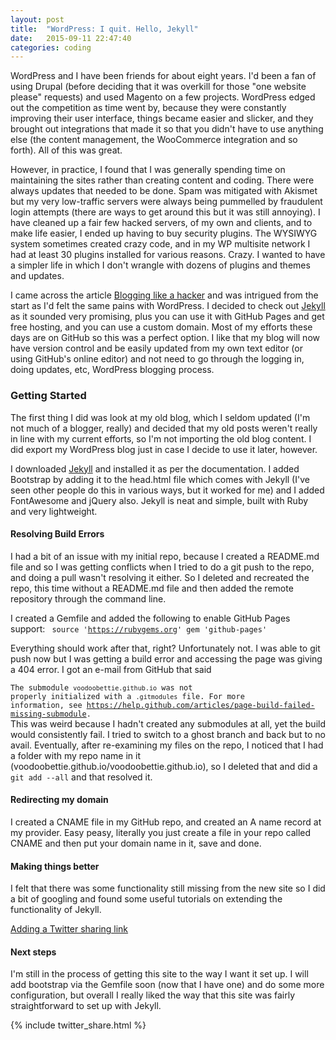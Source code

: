 ```yaml
---
layout: post
title:  "WordPress: I quit. Hello, Jekyll"
date:   2015-09-11 22:47:40
categories: coding
---
```


WordPress and I have been friends for about eight years. I'd been a fan of using Drupal (before deciding that it was overkill for those "one website please" requests) and used Magento on a few projects. WordPress edged out the competition as time went by, because they were constantly improving their user interface, things became easier and slicker, and they brought out integrations that made it so that you didn't have to use anything else (the content management, the WooCommerce integration and so forth). All of this was great.

However, in practice, I found that I was generally spending time on maintaining the sites rather than creating content and coding. There were always updates that needed to be done. Spam was mitigated with Akismet but my very low-traffic servers were always being pummelled by fraudulent login attempts (there are ways to get around this but it was still annoying). I have cleaned up a fair few hacked servers, of my own and clients, and to make life easier, I ended up having to buy security plugins. The WYSIWYG system sometimes created crazy code, and in my WP multisite network I had at least 30 plugins installed for various reasons. Crazy. I wanted to have a simpler life in which I don't wrangle with dozens of plugins and themes and updates. 

I came across the article <a href="http://tom.preston-werner.com/2008/11/17/blogging-like-a-hacker.html">Blogging like a hacker</a> and was intrigued from the start as I'd felt the same pains with WordPress. I decided to check out <a href="http://jekyllrb.com/">Jekyll</a> as it sounded very promising, plus you can use it with GitHub Pages and get free hosting, and you can use a custom domain. Most of my efforts these days are on GitHub so this was a perfect option. I like that my blog will now have version control and be easily updated from my own text editor (or using GitHub's online editor) and not need to go through the logging in, doing updates, etc, WordPress blogging process.	 

<h3>Getting Started</h3>

The first thing I did was look at my old blog, which I seldom updated (I'm not much of a blogger, really) and decided that my old posts weren't really in line with my current efforts, so I'm not importing the old blog content. I did export my WordPress blog just in case I decide to use it later, however. 

I downloaded <a href="http://jekyllrb.com/">Jekyll</a> and installed it as per the documentation. I added Bootstrap by adding it to the head.html file which comes with Jekyll (I've seen other people do this in various ways, but it worked for me) and I added FontAwesome and jQuery also. Jekyll is neat and simple, built with Ruby and very lightweight.


<h4>Resolving Build Errors</h4>

I had a bit of an issue with my initial repo, because I created a README.md file and so I was getting conflicts when I tried to do a git push to the repo, and doing a pull wasn't resolving it either. So I deleted and recreated the repo, this time without a README.md file and then added the remote repository through the command line. 

I created a Gemfile and added the following to enable GitHub Pages support:
<code>
source 'https://rubygems.org'
gem 'github-pages'
</code>

Everything should work after that, right? Unfortunately not. I was able to git push now but I was getting a build error and accessing the page was giving a 404 error. I got an e-mail from GitHub that said

<code>The submodule `voodoobettie.github.io` was not properly initialized with a `.gitmodules` file. For more information, see https://help.github.com/articles/page-build-failed-missing-submodule.
</code>
This was weird because I hadn't created any submodules at all, yet the build would consistently fail. I tried to switch to a ghost branch and back but to no avail. Eventually, after re-examining my files on the repo, I noticed that I had a folder with my repo name in it (voodoobettie.github.io/voodoobettie.github.io), so I deleted that and did a <code>git add --all</code> and that resolved it. 


<h4>Redirecting my domain</h4>

I created a CNAME file in my GitHub repo, and created an A name record at my provider. Easy peasy, literally you just create a file in your repo called CNAME and then put your domain name in it, save and done. 

<h4>Making things better</h4>

I felt that there was some functionality still missing from the new site so I did a bit of googling and found some useful tutorials on extending the functionality of Jekyll. 

<a href="http://joshualande.com/jekyll-github-pages-poole/">Adding a Twitter sharing link</a>


<h4>Next steps</h4>

I'm still in the process of getting this site to the way I want it set up. I will add bootstrap via the Gemfile soon (now that I have one) and do some more configuration, but overall I really liked the way that this site was fairly straightforward to set up with Jekyll.

{% include twitter_share.html %} 
